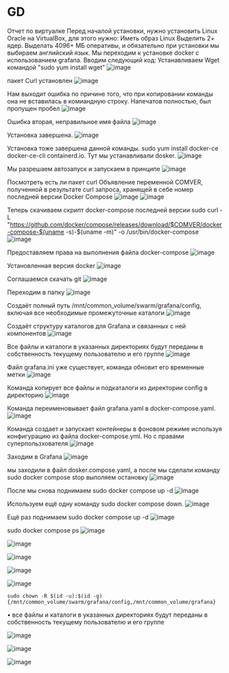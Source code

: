 # GD
Отчет по виртуалке
Перед началой установки, нужно установить Linux Oracle на VirtualBox, для этого нужно:
Иметь образ Linux Выделить 2+ ядер. Выделать 4096+ МБ оперативы, и обязательно при установки мы выбираем английский язык.
Мы переходим к установке docker с использованием grafana. Вводим следующий код:
Устанавливаем Wget командой 
"sudo yum install wget"
![image](https://github.com/user-attachments/assets/cfef4eba-675a-4168-bb65-d66d7c346f03)


пакет Curl установлен
![image](https://github.com/user-attachments/assets/bc0eb306-052a-436f-9bd7-b019b4e66b48)


Нам выходит ошибка по причине того, что при копировании команды она не вставилась в комиандную строку. Напечатов полностью, был пропущен пробел
![image](https://github.com/user-attachments/assets/47cdf15b-c4a4-4cde-9f60-af3b13d063e0)

Ошибка вторая, неправильное имя файла
![image](https://github.com/user-attachments/assets/7a24ef9e-3b77-410d-becb-ac526bc2cbd4)


Установка завершена.
![image](https://github.com/user-attachments/assets/185edf26-b09b-469a-a2b7-b26c62481700)

Установка тоже завершена данной команды. sudo yum install docker-ce docker-ce-cli containerd.io. Тут мы устанавливали dosker.
![image](https://github.com/user-attachments/assets/8406764c-0c5f-4219-8140-205e8e49512d)

Мы разрешаем автозапуск и запускаем в принципе
![image](https://github.com/user-attachments/assets/4b9512ac-8a21-481d-905e-7ba7c6813b98)

Посмотреть есть ли пакет curl 
Объявление переменной COMVER, полученной в результате curl запроса, хранящей в себе номер последней версии Docker Compose
![image](https://github.com/user-attachments/assets/7832dca2-61ab-4cf4-be02-a2598905d31b)
![image](https://github.com/user-attachments/assets/fb3c04c3-2ab9-4f65-981a-8256bfdc3087)

Теперь скачиваем скрипт docker-compose последней версии
sudo curl -L "https://github.com/docker/compose/releases/download/$COMVER/docker-compose-$(uname -s)-$(uname -m)" -o /usr/bin/docker-compose
![image](https://github.com/user-attachments/assets/8e52426c-160c-40e7-a7b1-20469c80a2dd)

Предоставляем права на выполнения файла docker-compose
![image](https://github.com/user-attachments/assets/fdf99ad9-8582-4275-b431-8f305897ea92)

Установленная версия docker
![image](https://github.com/user-attachments/assets/704b8364-6f20-475b-bb70-ee9817b43569)

Соглашаемся скачать git
![image](https://github.com/user-attachments/assets/691b7cd9-dbb9-403c-bfce-40fa71e6c627)

Переходим в папку
![image](https://github.com/user-attachments/assets/a2d2fe15-d1f3-4334-b5c2-f0ef477e4391)

Создаёт полный путь /mnt/common_volume/swarm/grafana/config, включая все необходимые промежуточные каталоги
![image](https://github.com/user-attachments/assets/0d26dfc8-e153-415d-b2e9-119a50ae17e8)

Создаёт структуру каталогов для Grafana и связанных с ней компонентов
![image](https://github.com/user-attachments/assets/32daf972-eaec-47dd-9620-8bfeb598c03e)

Все файлы и каталоги в указанных директориях будут переданы в собственность текущему пользователю и его группе
![image](https://github.com/user-attachments/assets/faee54c3-c367-4567-83db-73f040d5478e)

Файл grafana.ini уже существует, команда обновит его временные метки 
![image](https://github.com/user-attachments/assets/7e987637-6b35-47ea-b472-752187dd0b6f)

Команда копирует все файлы и подкаталоги из директории config в директорию
![image](https://github.com/user-attachments/assets/0d3b8ca7-9167-4664-b6d3-e7ef0e4d41aa)

Команда переименовывает файл grafana.yaml в docker-compose.yaml.
![image](https://github.com/user-attachments/assets/bebe964f-db20-4c25-ab0d-140eaa667780)

Команда создает и запускает контейнеры в фоновом режиме используя конфигурацию из файла docker-compose.yml. Но с правами суперпользхователя
![image](https://github.com/user-attachments/assets/a3ed6f06-5527-4f2e-ba61-482266d7e30f)

Заходим в Grafana
![image](https://github.com/user-attachments/assets/feb6b8fc-396b-4393-a900-c597ea726519)

мы заходили в файл dosker.compose.yaml, а после мы сделали команду sudo docker compose stop выполяем остановку
![image](https://github.com/user-attachments/assets/d885c4d7-715f-424d-b8a8-8c33b21fc1d6)

После мы снова поднимаем sudo docker compose up -d
![image](https://github.com/user-attachments/assets/b6bf5158-879f-4111-b41a-3bbc397e3aa2)

Используем ещё одну команду sudo docker compose down.
![image](https://github.com/user-attachments/assets/afe07953-6d6b-4a89-ae2d-89d9f43e7dae)

Ещё раз поднимаем sudo docker compose up -d
![image](https://github.com/user-attachments/assets/cefa7235-2b2b-4efb-bebc-fa071462987d)

sudo docker compose ps
![image](https://github.com/user-attachments/assets/c92738b5-b441-4b76-92e5-f71dee2f3cef)

![image](https://github.com/user-attachments/assets/77565952-20bc-4e19-b092-8126a27d323e)


![image](https://github.com/user-attachments/assets/6a6b263b-dadd-42c7-b17d-26e75fee8534)


![image](https://github.com/user-attachments/assets/b07840a2-362e-465f-8011-ce69e2f9e9f7)


![image](https://github.com/user-attachments/assets/2386c5cb-af99-4958-a4d6-b31c5f330c4d)


    sudo chown -R $(id -u):$(id -g) {/mnt/common_volume/swarm/grafana/config,/mnt/common_volume/grafana}

• все файлы и каталоги в указанных директориях будут переданы в собственность текущему пользователю и его группе


![image](https://github.com/user-attachments/assets/800950d2-64b0-4a93-94ef-554beecda290)


![image](https://github.com/user-attachments/assets/6899a4be-9bed-4878-b318-28400befdc99)

![image](https://github.com/user-attachments/assets/09182d54-9242-4b5b-96a9-eb4b41b2403e)

